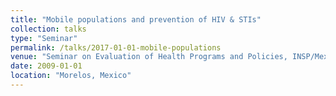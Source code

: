 ```yaml
---
title: "Mobile populations and prevention of HIV & STIs"
collection: talks
type: "Seminar"
permalink: /talks/2017-01-01-mobile-populations
venue: "Seminar on Evaluation of Health Programs and Policies, INSP/Mexican School of Public Health"
date: 2009-01-01
location: "Morelos, Mexico"
---
```

